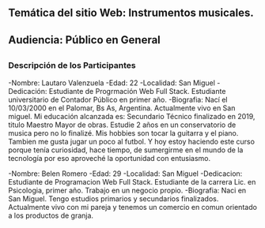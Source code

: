 ## Temática del sitio Web: Instrumentos musicales. 
## Audiencia: Público en General
## 
<!-- ¿Cómo ajustaremos nuestra oferta a ese público? -->

### Descripción de los Participantes 

-Nombre: Lautaro Valenzuela
-Edad: 22
-Localidad: San Miguel
-Dedicación: Estudiante de Progrmación Web Full Stack. Estudiante universitario de Contador Público en primer año.
-Biografia: Nací el 10/03/2000 en el Palomar, Bs As, Argentina. Actualmente vivo en San miguel. Mi educación alcanzada es: Secundario Técnico finalizado en 2019, titulo Maestro Mayor de obras. Estudie 2 años en un conservatorio de musica pero no lo finalizé. Mis hobbies son tocar la guitarra y el piano. Tambien me gusta jugar un poco al futbol.
Y hoy estoy haciendo este curso porque tenía curiosidad, hace tiempo, de sumergirme en el mundo de la tecnología por eso aproveché la oportunidad con entusiasmo.

-Nombre: Belen Romero
-Edad: 29
-Localidad: San Miguel
-Dedicacion: Estudiante de Programacion Web Full Stack. Estudiante de la carrera Lic. en Psicologia, primer año. Trabajo en un negocio propio.
-Biografia: Naci en San Miguel. Tengo estudios primarios y secundarios finalizados. Actualmente vivo con mi pareja y tenemos un comercio en comun orientado a los productos de granja. 













